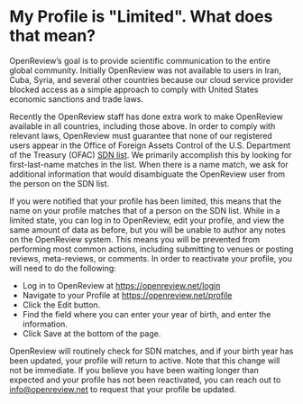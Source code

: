 # My Profile is "Limited". What does that mean?

OpenReview’s goal is to provide scientific communication to the entire global community. Initially OpenReview was not available to users in Iran, Cuba, Syria, and several other countries because our cloud service provider blocked access as a simple approach to comply with United States economic sanctions and trade laws.

Recently the OpenReview staff has done extra work to make OpenReview available in all countries, including those above. In order to comply with relevant laws, OpenReview must guarantee that none of our registered users appear in the Office of Foreign Assets Control of the U.S. Department of the Treasury (OFAC) [SDN list](https://sanctionssearch.ofac.treas.gov/). We primarily accomplish this by looking for first-last-name matches in the list. When there is a name match, we ask for additional information that would disambiguate the OpenReview user from the person on the SDN list.

If you were notified that your profile has been limited, this means that the name on your profile matches that of a person on the SDN list. While in a limited state, you can log in to OpenReview, edit your profile, and view the same amount of data as before, but you will be unable to author any notes on the OpenReview system. This means you will be prevented from performing most common actions, including submitting to venues or posting reviews, meta-reviews, or comments. In order to reactivate your profile, you will need to do the following:

* Log in to OpenReview at https://openreview.net/login
* Navigate to your Profile at https://openreview.net/profile
* Click the Edit button.
* Find the field where you can enter your year of birth, and enter the information.
* Click Save at the bottom of the page.

OpenReview will routinely check for SDN matches, and if your birth year has been updated, your profile will return to active. Note that this change will not be immediate. If you believe you have been waiting longer than expected and your profile has not been reactivated, you can reach out to info@openreview.net to request that your profile be updated.&#x20;
